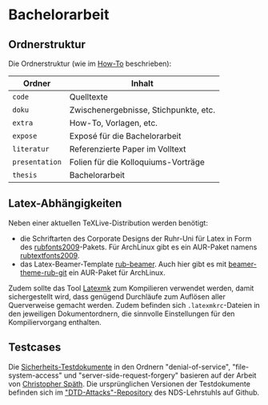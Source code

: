 # Bachelorarbeit

## Ordnerstruktur

Die Ordnerstruktur (wie im [How-To](extra/How-To-Studenten.pdf) beschrieben):

| Ordner         | Inhalt                                |
| -------------- | ------------------------------------- |
| `code`         | Quelltexte                            |
| `doku`         | Zwischenergebnisse, Stichpunkte, etc. |
| `extra`        | How-To, Vorlagen, etc.                |
| `expose`       | Exposé für die Bachelorarbeit         |
| `literatur`    | Referenzierte Paper im Volltext       |
| `presentation` | Folien für die Kolloquiums-Vorträge   |
| `thesis`       | Bachelorarbeit                        |

## Latex-Abhängigkeiten

Neben einer aktuellen TeXLive-Distribution werden benötigt:

- die Schriftarten des Corporate Designs der Ruhr-Uni für Latex in Form des
  [rubfonts2009](https://noc.rub.de/~jobsanzl/latex/)-Pakets. Für ArchLinux
  gibt es ein AUR-Paket namens
  [rubtextfonts2009](https://aur.archlinux.org/packages/rubtexfonts2009/).
- das Latex-Beamer-Template [rub-beamer](https://github.com/sjewo/rub-beamer).
  Auch hier gibt es mit
  [beamer-theme-rub-git](https://aur.archlinux.org/packages/beamer-theme-rub-git/)
  ein AUR-Paket für ArchLinux.

Zudem sollte das Tool
[Latexmk](http://personal.psu.edu/jcc8//software/latexmk-jcc/) zum Kompilieren
verwendet werden, damit sichergestellt wird, dass genügend Durchläufe zum
Auflösen aller Querverweise gemacht werden. Zudem befinden sich
`.latexmkrc`-Dateien in den jeweiligen Dokumentordnern, die sinnvolle
Einstellungen für den Kompiliervorgang enthalten.

## Testcases

Die [Sicherheits-Testdokumente](code/test-documents) in den Ordnern
"denial-of-service", "file-system-access" und "server-side-request-forgery"
basieren auf der Arbeit von
[Christopher Späth](https://www.nds.rub.de/chair/people/spaetc1k/). Die
ursprünglichen Versionen der Testdokumente befinden sich im
["DTD-Attacks"-Repository](https://github.com/RUB-NDS/DTD-Attacks) des
NDS-Lehrstuhls auf Github.
